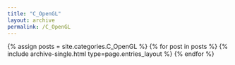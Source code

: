 ```yaml
---
title: "C_OpenGL"
layout: archive
permalink: /C_OpenGL
---
```



{% assign posts = site.categories.C_OpenGL %}
{% for post in posts %} {% include archive-single.html type=page.entries_layout %} {% endfor %}